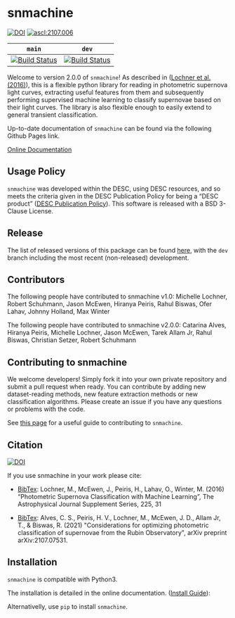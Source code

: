 # snmachine

[![DOI](https://zenodo.org/badge/63328700.svg)](https://zenodo.org/badge/latestdoi/63328700)
<a href="https://ascl.net/2107.006"><img src="https://img.shields.io/badge/ascl-2107.006-blue.svg?colorB=262255" alt="ascl:2107.006" /></a>

| `main`  | `dev` |
| ------------- | ------------- |
| [![Build Status](https://dev.azure.com/zcicg57/snmachine/_apis/build/status/LSSTDESC.snmachine?branchName=master)](https://dev.azure.com/zcicg57/snmachine/_build/latest?definitionId=3&branchName=main) | [![Build Status](https://dev.azure.com/zcicg57/snmachine/_apis/build/status/LSSTDESC.snmachine?branchName=dev)](https://dev.azure.com/zcicg57/snmachine/_build/latest?definitionId=3&branchName=dev) |

Welcome to version 2.0.0 of `snmachine`! As described in ([Lochner et al. (2016)](https://arxiv.org/abs/1603.00882)), this is a flexible python library for reading in photometric supernova light curves, extracting useful features from them and subsequently performing supervised machine learning to classify supernovae based on their light curves. The library is also flexible enough to easily extend to general transient classification.

Up-to-date documentation of `snmachine` can be found via the following Github Pages link.

[Online Documentation](https://lsstdesc.github.io/snmachine/)

## Usage Policy

`snmachine` was developed within the DESC, using DESC resources, and so meets the criteria given in the DESC Publication Policy for being a “DESC product” ([DESC Publication Policy](http://lsstdesc.org/sites/default/files/LSST_DESC_Publication_Policy.pdf)). This software is released with a BSD 3-Clause License.

## Release

The list of released versions of this package can be found [here](https://github.com/LSSTDESC/snmachine/releases), with the `dev` branch including the most recent (non-released) development.

## Contributors

The following people have contributed to snmachine v1.0:
Michelle Lochner, Robert Schuhmann, Jason McEwen, Hiranya Peiris, Rahul Biswas, Ofer Lahav, Johnny Holland, Max Winter

The following people have contributed to snmachine v2.0.0:
Catarina Alves, Hiranya Peiris, Michelle Lochner, Jason McEwen, Tarek Allam Jr, Rahul Biswas, Christian Setzer, Robert Schuhmann

## Contributing to snmachine

We welcome developers! Simply fork it into your own private repository and submit a pull request when ready. You can contribute by adding new dataset-reading methods, new feature extraction methods or new classification algorithms. Please create an issue if you have any questions or problems with the code.

See [this page](https://github.com/LSSTDESC/snmachine/blob/dev/CONTRIBUTING.md) for a useful guide to contributing to `snmachine`.

## Citation

[![DOI](https://zenodo.org/badge/63328700.svg)](https://zenodo.org/badge/latestdoi/63328700)

If you use snmachine in your work please cite:

- [BibTex](http://adsabs.harvard.edu/cgi-bin/nph-bib_query?bibcode=2016ApJS..225...31L&data_type=BIBTEX&db_key=AST&nocookieset=1):
Lochner, M., McEwen, J., Peiris, H., Lahav, O., Winter, M. (2016) “Photometric Supernova Classification with Machine Learning”, The Astrophysical Journal Supplement Series, 225, 31

- [BibTex](https://ui.adsabs.harvard.edu/abs/2021arXiv210707531A/abstract): Alves, C. S., Peiris, H. V., Lochner, M., McEwen, J. D., Allam Jr, T., & Biswas, R. (2021) "Considerations for optimizing photometric classification of supernovae from the Rubin Observatory", arXiv preprint arXiv:2107.07531.

## Installation

`snmachine` is compatible with Python3.

The installation is detailed in the online documentation. ([Install Guide](https://lsstdesc.github.io/snmachine/install.html)):

Alternativelly, use `pip` to install `snmachine`.